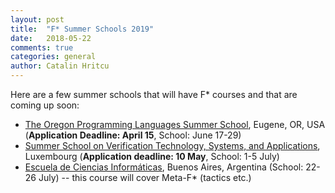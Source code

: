 ```yaml
---
layout: post
title:  "F* Summer Schools 2019"
date:   2018-05-22
comments: true
categories: general
author: Catalin Hritcu
---
```


Here are a few summer schools that will have F* courses and that are coming up soon:
- [The Oregon Programming Languages Summer
  School](https://www.cs.uoregon.edu/research/summerschool/summer19/),
  Eugene, OR, USA (**Application Deadline: April 15**, School: June 17-29)
- [Summer School on Verification Technology, Systems, and
  Applications](http://resources.mpi-inf.mpg.de/departments/rg1/conferences/vtsa19),
  Luxembourg (**Application deadline: 10 May**, School: 1-5 July)
- [Escuela de Ciencias Informáticas](https://eci2019.dc.uba.ar/cursos.html),
  Buenos Aires, Argentina (School: 22-26 July) -- this course will cover
  Meta-F* (tactics etc.)
